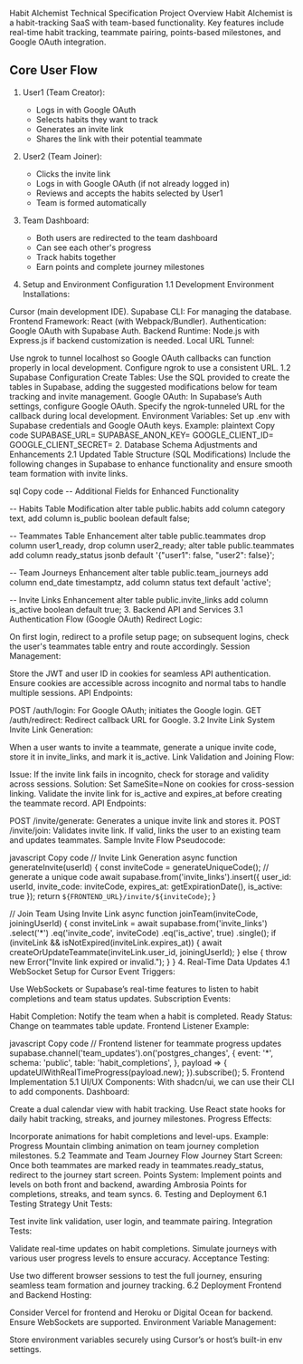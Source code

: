 Habit Alchemist Technical Specification
Project Overview
Habit Alchemist is a habit-tracking SaaS with team-based functionality. Key features include real-time habit tracking, teammate pairing, points-based milestones, and Google OAuth integration.

## Core User Flow
1. User1 (Team Creator):
   - Logs in with Google OAuth
   - Selects habits they want to track
   - Generates an invite link
   - Shares the link with their potential teammate

2. User2 (Team Joiner):
   - Clicks the invite link
   - Logs in with Google OAuth (if not already logged in)
   - Reviews and accepts the habits selected by User1
   - Team is formed automatically

3. Team Dashboard:
   - Both users are redirected to the team dashboard
   - Can see each other's progress
   - Track habits together
   - Earn points and complete journey milestones

1. Setup and Environment Configuration
1.1 Development Environment
Installations:

Cursor (main development IDE).
Supabase CLI: For managing the database.
Frontend Framework: React (with Webpack/Bundler).
Authentication: Google OAuth with Supabase Auth.
Backend Runtime: Node.js with Express.js if backend customization is needed.
Local URL Tunnel:

Use ngrok to tunnel localhost so Google OAuth callbacks can function properly in local development. Configure ngrok to use a consistent URL.
1.2 Supabase Configuration
Create Tables:
Use the SQL provided to create the tables in Supabase, adding the suggested modifications below for team tracking and invite management.
Google OAuth:
In Supabase’s Auth settings, configure Google OAuth. Specify the ngrok-tunneled URL for the callback during local development.
Environment Variables:
Set up .env with Supabase credentials and Google OAuth keys.
Example:
plaintext
Copy code
SUPABASE_URL=<Your Supabase URL>
SUPABASE_ANON_KEY=<Supabase Anon Key>
GOOGLE_CLIENT_ID=<Google Client ID>
GOOGLE_CLIENT_SECRET=<Google Client Secret>
2. Database Schema Adjustments and Enhancements
2.1 Updated Table Structure (SQL Modifications)
Include the following changes in Supabase to enhance functionality and ensure smooth team formation with invite links.

sql
Copy code
-- Additional Fields for Enhanced Functionality

-- Habits Table Modification
alter table public.habits add column category text, add column is_public boolean default false;

-- Teammates Table Enhancement
alter table public.teammates drop column user1_ready, drop column user2_ready;
alter table public.teammates add column ready_status jsonb default '{"user1": false, "user2": false}';

-- Team Journeys Enhancement
alter table public.team_journeys add column end_date timestamptz, add column status text default 'active';

-- Invite Links Enhancement
alter table public.invite_links add column is_active boolean default true;
3. Backend API and Services
3.1 Authentication Flow (Google OAuth)
Redirect Logic:

On first login, redirect to a profile setup page; on subsequent logins, check the user's teammates table entry and route accordingly.
Session Management:

Store the JWT and user ID in cookies for seamless API authentication. Ensure cookies are accessible across incognito and normal tabs to handle multiple sessions.
API Endpoints:

POST /auth/login: For Google OAuth; initiates the Google login.
GET /auth/redirect: Redirect callback URL for Google.
3.2 Invite Link System
Invite Link Generation:

When a user wants to invite a teammate, generate a unique invite code, store it in invite_links, and mark it is_active.
Link Validation and Joining Flow:

Issue: If the invite link fails in incognito, check for storage and validity across sessions.
Solution:
Set SameSite=None on cookies for cross-session linking.
Validate the invite link for is_active and expires_at before creating the teammate record.
API Endpoints:

POST /invite/generate: Generates a unique invite link and stores it.
POST /invite/join: Validates invite link. If valid, links the user to an existing team and updates teammates.
Sample Invite Flow Pseudocode:

javascript
Copy code
// Invite Link Generation
async function generateInvite(userId) {
  const inviteCode = generateUniqueCode(); // generate a unique code
  await supabase.from('invite_links').insert({
    user_id: userId,
    invite_code: inviteCode,
    expires_at: getExpirationDate(),
    is_active: true
  });
  return `${FRONTEND_URL}/invite/${inviteCode}`;
}

// Join Team Using Invite Link
async function joinTeam(inviteCode, joiningUserId) {
  const inviteLink = await supabase.from('invite_links')
    .select('*')
    .eq('invite_code', inviteCode)
    .eq('is_active', true)
    .single();
  if (inviteLink && isNotExpired(inviteLink.expires_at)) {
    await createOrUpdateTeammate(inviteLink.user_id, joiningUserId);
  } else {
    throw new Error("Invite link expired or invalid.");
  }
}
4. Real-Time Data Updates
4.1 WebSocket Setup for Cursor
Event Triggers:

Use WebSockets or Supabase’s real-time features to listen to habit completions and team status updates.
Subscription Events:

Habit Completion: Notify the team when a habit is completed.
Ready Status: Change on teammates table update.
Frontend Listener Example:

javascript
Copy code
// Frontend listener for teammate progress updates
supabase.channel('team_updates').on('postgres_changes', {
  event: '*',
  schema: 'public',
  table: 'habit_completions',
}, payload => {
  updateUIWithRealTimeProgress(payload.new);
}).subscribe();
5. Frontend Implementation
5.1 UI/UX Components: With shadcn/ui, we can use their CLI to add components.
Dashboard:

Create a dual calendar view with habit tracking.
Use React state hooks for daily habit tracking, streaks, and journey milestones.
Progress Effects:

Incorporate animations for habit completions and level-ups.
Example: Progress Mountain climbing animation on team journey completion milestones.
5.2 Teammate and Team Journey Flow
Journey Start Screen:
Once both teammates are marked ready in teammates.ready_status, redirect to the journey start screen.
Points System:
Implement points and levels on both front and backend, awarding Ambrosia Points for completions, streaks, and team syncs.
6. Testing and Deployment
6.1 Testing Strategy
Unit Tests:

Test invite link validation, user login, and teammate pairing.
Integration Tests:

Validate real-time updates on habit completions.
Simulate journeys with various user progress levels to ensure accuracy.
Acceptance Testing:

Use two different browser sessions to test the full journey, ensuring seamless team formation and journey tracking.
6.2 Deployment
Frontend and Backend Hosting:

Consider Vercel for frontend and Heroku or Digital Ocean for backend. Ensure WebSockets are supported.
Environment Variable Management:

Store environment variables securely using Cursor’s or host’s built-in env settings.
